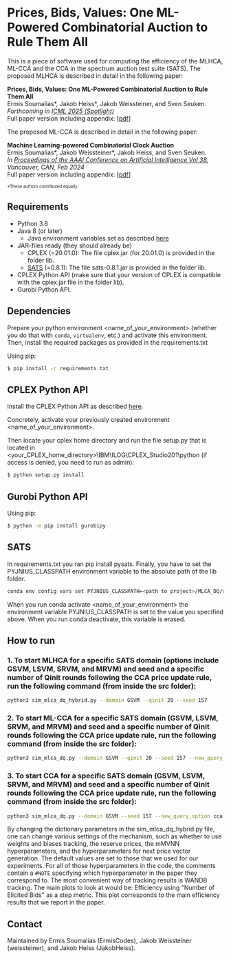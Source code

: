 # Prices, Bids, Values: One ML-Powered Combinatorial Auction to Rule Them All


This is a piece of software used for computing the efficiency of the MLHCA, ML-CCA and the CCA in the spectrum auction test suite (SATS). The proposed MLHCA is described in detail in the following paper:

**Prices, Bids, Values: One ML-Powered Combinatorial Auction to Rule Them All**<br/>
Ermis Soumalias*, Jakob Heiss*, Jakob Weissteiner,  and Sven Seuken.<br/>
*Forthcoming in [ICML 2025 (Spotlight)](https://icml.cc/)*  
Full paper version including appendix: [[pdf](http://arxiv.org/abs/2308.10226)]


The proposed ML-CCA is described in detail in the following paper:

**Machine Learning-powered Combinatorial Clock Auction**<br/>
Ermis Soumalias*, Jakob Weissteiner*, Jakob Heiss, and Sven Seuken.<br/>
*In [Proceedings of the AAAI Conference on Artificial Intelligence Vol 38](https://doi.org/10.1609/aaai.v38i9.28850), Vancouver, CAN, Feb 2024* <br/>
Full paper version including appendix: [[pdf](http://arxiv.org/abs/2308.10226)]

<sub><sup>*These authors contributed equally.</sup></sub>

## Requirements

* Python 3.8
* Java 8 (or later)
  * Java environment variables set as described [here](https://pyjnius.readthedocs.io/en/stable/installation.html#installation)
* JAR-files ready (they should already be)
  * CPLEX (=20.01.0): The file cplex.jar (for 20.01.0) is provided in the folder lib.
  * [SATS](http://spectrumauctions.org/) (=0.8.1): The file sats-0.8.1.jar is provided in the folder lib.
* CPLEX Python API (make sure that your version of CPLEX is compatible with the cplex.jar file in the folder lib).
* Gurobi Python API.

## Dependencies

Prepare your python environment <name_of_your_environment> (whether you do that with `conda`, `virtualenv`, etc.) and activate this environment. Then, install the required packages as provided in the requirements.txt

Using pip:
```bash
$ pip install -r requirements.txt

```

## CPLEX Python API

Install the CPLEX Python API as described [here](https://www.ibm.com/docs/en/icos/20.1.0?topic=cplex-setting-up-python-api).

Concretely, activate your previously created environment <name_of_your_environment>. 

Then locate your cplex home directory and run the file setup.py that is located in <your_CPLEX_home_directory>\IBM\ILOG\CPLEX_Studio201\python (if access is denied, you need to run as admin):

```bash
$ python setup.py install

```

## Gurobi Python API
Using pip:
```bash
$ python -m pip install gurobipy

```


## SATS
In requirements.txt you ran pip install pysats. Finally, you have to set the PYJNIUS_CLASSPATH environment variable to the absolute path of the lib folder.

```bash
conda env config vars set PYJNIUS_CLASSPATH=<path to project>/MLCA_DQ/src/lib
```

When you run conda activate <name_of_your_environment> the environment variable PYJNIUS_CLASSPATH is set to the value you specified above. When you run conda deactivate, this variable is erased.


## How to run

### 1. To start MLHCA for a specific SATS domain (options include GSVM, LSVM, SRVM, and MRVM) and seed and a specific number of Qinit rounds following the CCA price update rule,  run the following command (from inside the src folder):
```bash
python3 sim_mlca_dq_hybrid.py --domain GSVM --qinit 20 --seed 157 
```

### 2. To start ML-CCA for a specific SATS domain (GSVM, LSVM, SRVM, and MRVM) and seed and a specific number of Qinit rounds following the CCA price update rule,  run the following command (from inside the src folder):
```bash
python3 sim_mlca_dq.py --domain GSVM --qinit 20 --seed 157 --new_query_option gd_linear_prices_on_W_v3
```

### 3. To start CCA for a specific SATS domain (GSVM, LSVM, SRVM, and MRVM) and seed and a specific number of Qinit rounds following the CCA price update rule,  run the following command (from inside the src folder):
```bash
python3 sim_mlca_dq.py --domain GSVM --seed 157 --new_query_option cca
```



By changing the dictionary parameters in the sim_mlca_dq_hybrid.py file, one can change various settings of the mechanism, such as whether to use weights and biases tracking, the reserve prices, the mMVNN hyperparameters, and the hyperparameters for next price vector generation. The default values are set to those that we used for our experiments. For all of those hyperparameters in the code, the comments contain a `#NOTE` specifying which hyperparameter in the paper they correspond to. 
The most convenient way of tracking results is WANDB tracking. 
The main plots to look at would be: Efficiency using "Number of Elicited Bids" as a step metric. This plot corresponds to the main efficiency results that we report in the paper. 

## Contact

Maintained by Ermis Soumalias (ErmisCodes), Jakob Weissteiner (weissteiner), and Jakob Heiss (JakobHeiss).



